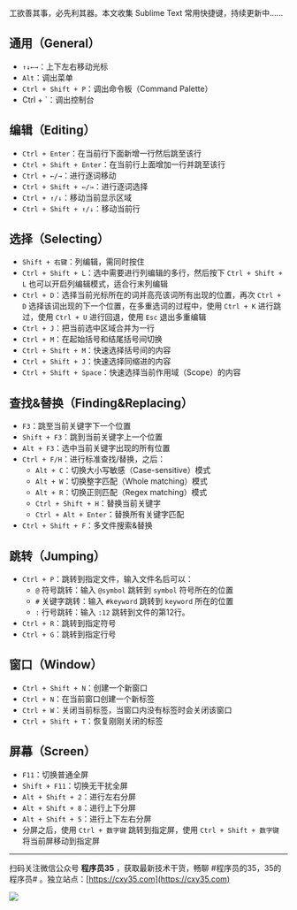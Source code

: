 工欲善其事，必先利其器。本文收集 Sublime Text 常用快捷键，持续更新中......
<!-- more -->

## 通用（General）

- `↑↓←→`：上下左右移动光标
- `Alt`：调出菜单
- `Ctrl + Shift + P`：调出命令板（Command Palette）
- Ctrl + `：调出控制台

## 编辑（Editing）

- `Ctrl + Enter`：在当前行下面新增一行然后跳至该行
- `Ctrl + Shift + Enter`：在当前行上面增加一行并跳至该行
- `Ctrl + ←/→`：进行逐词移动
- `Ctrl + Shift + ←/→`：进行逐词选择
- `Ctrl + ↑/↓`：移动当前显示区域
- `Ctrl + Shift + ↑/↓`：移动当前行

## 选择（Selecting）

- `Shift + 右键`：列编辑，需同时按住
- `Ctrl + Shift + L`：选中需要进行列编辑的多行，然后按下 `Ctrl + Shift + L` 也可以开启列编辑模式，适合行末列编辑
- `Ctrl + D`：选择当前光标所在的词并高亮该词所有出现的位置，再次 `Ctrl + D` 选择该词出现的下一个位置，在多重选词的过程中，使用 `Ctrl + K` 进行跳过，使用 `Ctrl + U` 进行回退，使用 `Esc` 退出多重编辑
- `Ctrl + J`：把当前选中区域合并为一行
- `Ctrl + M`：在起始括号和结尾括号间切换
- `Ctrl + Shift + M`：快速选择括号间的内容
- `Ctrl + Shift + J`：快速选择同缩进的内容
- `Ctrl + Shift + Space`：快速选择当前作用域（Scope）的内容

## 查找&替换（Finding&Replacing）

- `F3`：跳至当前关键字下一个位置
- `Shift + F3`：跳到当前关键字上一个位置
- `Alt + F3`：选中当前关键字出现的所有位置
- `Ctrl + F/H`：进行标准查找/替换，之后：
    - `Alt + C`：切换大小写敏感（Case-sensitive）模式
    - `Alt + W`：切换整字匹配（Whole matching）模式
    - `Alt + R`：切换正则匹配（Regex matching）模式
    - `Ctrl + Shift + H`：替换当前关键字
    - `Ctrl + Alt + Enter`：替换所有关键字匹配
- `Ctrl + Shift + F`：多文件搜索&替换

## 跳转（Jumping）

- `Ctrl + P`：跳转到指定文件，输入文件名后可以：
    - `@` 符号跳转：输入 `@symbol` 跳转到 `symbol` 符号所在的位置
    - `#` 关键字跳转：输入 `#keyword` 跳转到 `keyword` 所在的位置
    - `:` 行号跳转：输入 `:12` 跳转到文件的第12行。
- `Ctrl + R`：跳转到指定符号
- `Ctrl + G`：跳转到指定行号

## 窗口（Window）

- `Ctrl + Shift + N`：创建一个新窗口
- `Ctrl + N`：在当前窗口创建一个新标签
- `Ctrl + W`：关闭当前标签，当窗口内没有标签时会关闭该窗口
- `Ctrl + Shift + T`：恢复刚刚关闭的标签

## 屏幕（Screen）

- `F11`：切换普通全屏
- `Shift + F11`：切换无干扰全屏
- `Alt + Shift + 2`：进行左右分屏
- `Alt + Shift + 8`：进行上下分屏
- `Alt + Shift + 5`：进行上下左右分屏
- 分屏之后，使用 `Ctrl + 数字键` 跳转到指定屏，使用 `Ctrl + Shift + 数字键` 将当前屏移动到指定屏


---

扫码关注微信公众号 **程序员35** ，获取最新技术干货，畅聊 #程序员的35，35的程序员# 。独立站点：[https://cxy35.com](https://cxy35.com)

![](https://oscimg.oschina.net/oscnet/up-285838b9c516db5bb1ba760f292f2346078.JPEG)